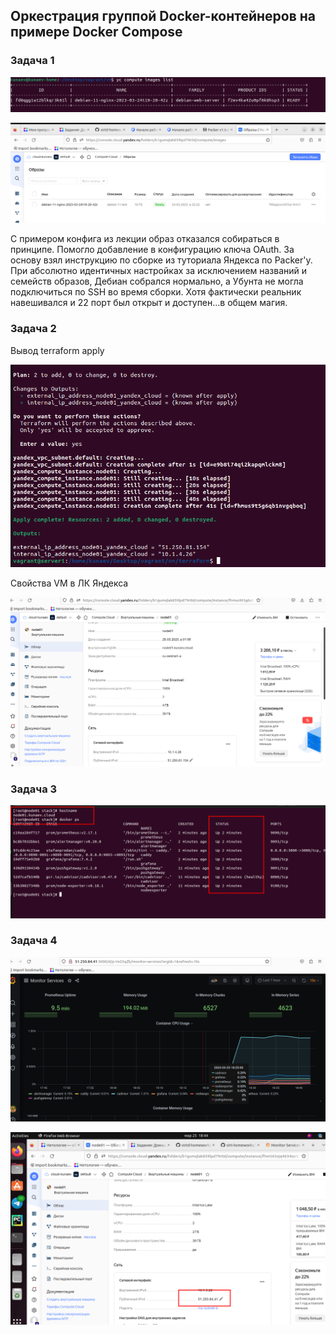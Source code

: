## Оркестрация группой Docker-контейнеров на примере Docker Compose

### Задача 1

![img.png](img/img.png)

![img_1.png](img/img_1.png)

С примером конфига из лекции образ отказался собираться в принципе. Помогло добавление в конфигурацию ключа OAuth. 
За основу взял инструкцию по сборке из туториала Яндекса по Packer'y. При абсолютно идентичных
настройках за исключением названий и семейств образов, Дебиан собрался нормально, а Убунта не могла подключиться по SSH 
во время сборки. Хотя фактически реальник навешивался и 22 порт был открыт и доступен...в общем магия.

### Задача 2

Вывод terraform apply

![img_2.png](img/img_2.png)

Свойства VM в ЛК Яндекса

![img_3.png](img/img_3.png)

### Задача 3

![img_4.png](img/img_4.png)

### Задача 4

![img_5.png](img/img_5.png)

![img_6.png](img/img_6.png)

